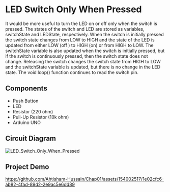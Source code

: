 #  LED Switch Only When Pressed

It would be more useful to turn the LED on or off only when the switch is pressed. The states of the switch and LED are stored as variables, switchState and LEDState, respectively. When the switch is initially pressed the switch state changes from LOW to HIGH and the state of the LED is updated from either LOW (off ) to HIGH (on) or from HIGH to LOW. The switchState variable is also updated when the switch is initially pressed, but if the switch is continuously pressed, then the switch state does not change. Releasing the switch changes the switch state from HIGH to LOW and the switchState variable is updated, but there is no change in the LED state. The void loop() function continues to read the switch pin.

## Components

- Push Button
- LED
- Resistor (220 ohm)
- Pull-Up Resistor (10k ohm)
- Arduino UNO

## Circuit Diagram

![LED_Switch_Only_When_Pressed](https://github.com/Ahtisham-Hussain/Chap01/assets/154002517/731c86ef-e264-4423-ae14-a3494bec6d0e)

## Project Demo

https://github.com/Ahtisham-Hussain/Chap01/assets/154002517/1e02cfc6-ab82-4fad-89d2-2e9ac5e6dd89